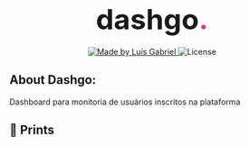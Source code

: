 <h1 align="center">
	<span style="font-size:50px"> dashgo<span style="color:#D53F8C; font-size:50px">.</span></span>
</h1>

<p align="center">

  <a href="https://www.linkedin.com/in/lu%C3%ADs-gabriel-marchi%C3%B3-batista-a0aa64206/">
    <img alt="Made by Luís Gabriel" src="https://img.shields.io/badge/made%20by-LuisMarchio03-%2304D361">
  </a>

  <img alt="License" src="https://img.shields.io/badge/license-MIT-%2304D361">
	
</p>

## About Dashgo:

Dashboard para monitoria de usuários inscritos na plataforma

 ## 📸 Prints

